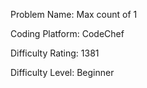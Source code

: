 Problem Name: Max count of 1

Coding Platform: CodeChef

Difficulty Rating: 1381

Difficulty Level: Beginner
